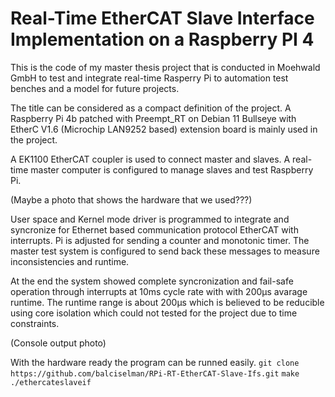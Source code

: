 # Real-Time EtherCAT Slave Interface Implementation on a Raspberry PI 4

This is the code of my master thesis project that is conducted in Moehwald GmbH to test and integrate real-time Rasperry Pi to automation test benches and a model for future projects.

The title can be considered as a compact definition of the project. A Raspberry Pi 4b patched with Preempt_RT on Debian 11 Bullseye with EtherC V1.6 (Microchip LAN9252 based) extension board is mainly used in the project. 

A EK1100 EtherCAT coupler is used to connect master and slaves. A real-time master computer is configured to manage slaves and test Raspberry Pi. 

(Maybe a photo that shows the hardware that we used???)


User space and Kernel mode driver is programmed to integrate and syncronize for Ethernet based communication protocol EtherCAT with interrupts. Pi is adjusted for sending a counter and monotonic timer. The master test system is configured to send back these messages to measure inconsistencies and runtime.

At the end the system showed complete syncronization and fail-safe operation through interrupts at 10ms cycle rate with with 200µs avarage runtime. The runtime range is about 200µs which is believed to be reducible using core isolation which could not tested for the project due to time constraints.

(Console output photo)

With the hardware ready the program can be runned easily.
`git clone https://github.com/balciselman/RPi-RT-EtherCAT-Slave-Ifs.git`
`make`
`./ethercateslaveif`



